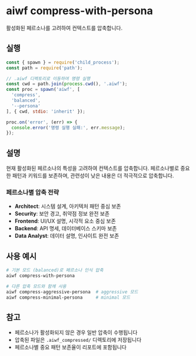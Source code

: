 # aiwf compress-with-persona

활성화된 페르소나를 고려하여 컨텍스트를 압축합니다.

## 실행

```javascript
const { spawn } = require('child_process');
const path = require('path');

// .aiwf 디렉토리로 이동하여 명령 실행
const cwd = path.join(process.cwd(), '.aiwf');
const proc = spawn('aiwf', [
  'compress',
  'balanced',
  '--persona'
], { cwd, stdio: 'inherit' });

proc.on('error', (err) => {
  console.error('명령 실행 실패:', err.message);
});
```

## 설명

현재 활성화된 페르소나의 특성을 고려하여 컨텍스트를 압축합니다. 페르소나별로 중요한 패턴과 키워드를 보존하며, 관련성이 낮은 내용은 더 적극적으로 압축합니다.

### 페르소나별 압축 전략

- **Architect**: 시스템 설계, 아키텍처 패턴 중심 보존
- **Security**: 보안 경고, 취약점 정보 완전 보존
- **Frontend**: UI/UX 설명, 시각적 요소 중심 보존
- **Backend**: API 명세, 데이터베이스 스키마 보존
- **Data Analyst**: 데이터 설명, 인사이트 완전 보존

## 사용 예시

```bash
# 기본 모드 (balanced)로 페르소나 인식 압축
aiwf compress-with-persona

# 다른 압축 모드와 함께 사용
aiwf compress-aggressive-persona  # aggressive 모드
aiwf compress-minimal-persona     # minimal 모드
```

## 참고

- 페르소나가 활성화되지 않은 경우 일반 압축이 수행됩니다
- 압축된 파일은 `.aiwf_compressed/` 디렉토리에 저장됩니다
- 페르소나별 중요 패턴 보존율이 리포트에 포함됩니다